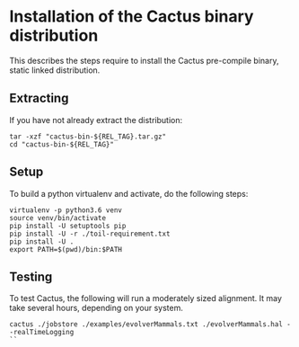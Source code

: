 # Installation of the Cactus binary distribution 

This describes the steps require to install the Cactus
pre-compile binary, static linked distribution.

## Extracting
If you have not already extract the distribution:
```
tar -xzf "cactus-bin-${REL_TAG}.tar.gz"
cd "cactus-bin-${REL_TAG}"
```

## Setup

To build a python virtualenv and activate, do the following steps:
```
virtualenv -p python3.6 venv
source venv/bin/activate
pip install -U setuptools pip
pip install -U -r ./toil-requirement.txt
pip install -U .
export PATH=$(pwd)/bin:$PATH
```

## Testing

To test Cactus, the following will run a moderately sized alignment.  It may
take several hours, depending on your system.
```
cactus ./jobstore ./examples/evolverMammals.txt ./evolverMammals.hal --realTimeLogging
``
